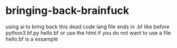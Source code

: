 # bringing-back-brainfuck
using ai to bring back this dead code lang file ends in .bf like  before
python3 bf.py hello.bf
or use the html if you do not want to use a file
hello.bf is a exsample
